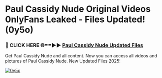 # Paul Cassidy Nude Original Videos 0nlyFans Leaked - Files Updated! (0y5o)

<h3>🔴 CLICK HERE 🌐==►► <a href="https://tinyurl.com/yc6ubb5a" rel="nofollow">Paul Cassidy Nude Updated Files</a></h3>

Get Paul Cassidy Nude and all content. Now you can access all videos and pictures of Paul Cassidy Nude. New Updated Files 2025!

[![0y5o](https://i.imgur.com/7eu0CRL.gif)](https://tinyurl.com/yc6ubb5a)
